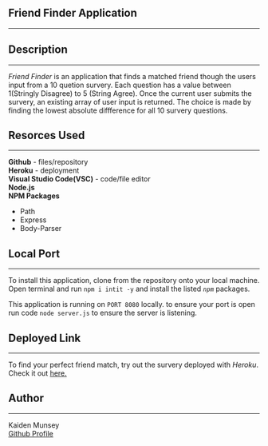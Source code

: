 ## Friend Finder Application 
-------
## Description
------
*Friend Finder* is an application that finds a matched friend though the users input from a 10 quetion survery. Each question has a value between 1(Stringly Disagree) to 5 (String Agree). Once the current user submits the survery, an existing array of user input is returned. The choice is made by finding the lowest absolute diffference for all 10 survery questions. 

## Resorces Used 
-----
**Github** - files/repository<br>
**Heroku** - deployment<br>
**Visual Studio Code(VSC)** - code/file editor<br>
**Node.js**<br>
**NPM Packages**
* Path 
* Express
* Body-Parser

## Local Port
----
To install this application, clone from the repository onto your local machine. Open terminal and run `npm i intit -y` and install the listed *`npm`* packages. 

This application is running on `PORT 8080` locally. to ensure your port is open run code `node server.js` to ensure the server is listening.

## Deployed Link
-----
To find your perfect friend match, try out the survery deployed with *Heroku*. Check it out [here.](https://git.heroku.com/bloc-moose-89898.git)

## Author
-------
Kaiden Munsey <br>
[Github Profile](https://github.com/kaiden-m7)


